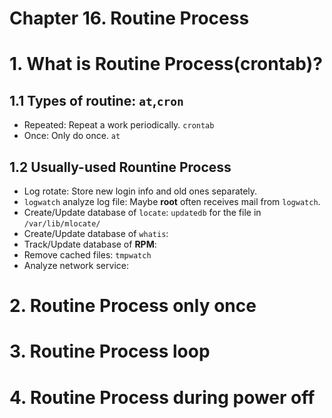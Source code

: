 # Chapter 16. Routine Process

# 1. What is Routine Process(crontab)?

## 1.1 Types of routine: `at`,`cron`
- Repeated: Repeat a work periodically. `crontab`
- Once: Only do once. `at`

## 1.2 Usually-used Rountine Process
- Log rotate: Store new login info and old ones separately.
- `logwatch` analyze log file: Maybe **root** often receives mail from `logwatch`.
- Create/Update database of `locate`: `updatedb` for the file in `/var/lib/mlocate/`
- Create/Update database of `whatis`: 
- Track/Update database of **RPM**: 
- Remove cached files: `tmpwatch`
- Analyze network service: 
# 2. Routine Process only once

# 3. Routine Process loop

# 4. Routine Process during power off
